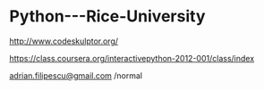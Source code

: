 Python---Rice-University
========================

http://www.codeskulptor.org/

https://class.coursera.org/interactivepython-2012-001/class/index

adrian.filipescu@gmail.com
/normal